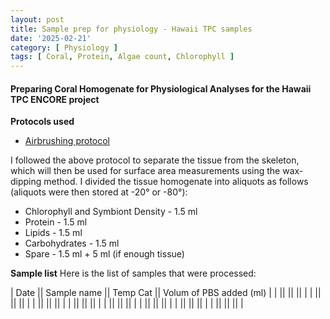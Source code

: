 ```yaml
---
layout: post
title: Sample prep for physiology - Hawaii TPC samples
date: '2025-02-21'
category: [ Physiology ]
tags: [ Coral, Protein, Algae count, Chlorophyll ]
---
```


#### Preparing Coral Homogenate for Physiological Analyses for the Hawaii TPC ENCORE project

**Protocols used**
- [Airbrushing protocol](https://zdellaert.github.io/ZD_Putnam_Lab_Notebook/Physiology-Airbrushing-Protocol/)

I followed the above protocol to separate the tissue from the skeleton, which will then be used for surface area measurements using the wax-dipping method.
I divided the tissue homogenate into aliquots as follows (aliquots were then stored at -20° or -80°):

- Chlorophyll and Symbiont Density - 1.5 ml
- Protein - 1.5 ml
- Lipids - 1.5 ml
- Carbohydrates - 1.5 ml
- Spare - 1.5 ml + 5 ml (if enough tissue)

**Sample list**
Here is the list of samples that were processed:

| Date || Sample name || Temp Cat || Volum of PBS added (ml) |
|      ||             ||          ||                         |
|      ||             ||          ||                         |
|      ||             ||          ||                         |
|      ||             ||          ||                         |
|      ||             ||          ||                         |
|      ||             ||          ||                         |
|      ||             ||          ||                         |
|      ||             ||          ||                         |


